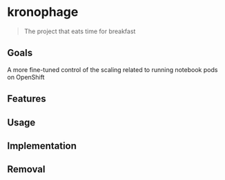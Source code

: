 # kronophage

> The project that eats time for breakfast

## Goals

A more fine-tuned control of the scaling related to running notebook pods on OpenShift

## Features


## Usage


## Implementation


## Removal


